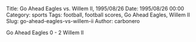 Title: Go Ahead Eagles vs. Willem II, 1995/08/26
Date: 1995/08/26 00:00
Category: sports
Tags: football, football scores, Go Ahead Eagles, Willem II
Slug: go-ahead-eagles-vs-willem-ii
Author: carbonero


Go Ahead Eagles 0 - 2 Willem II
